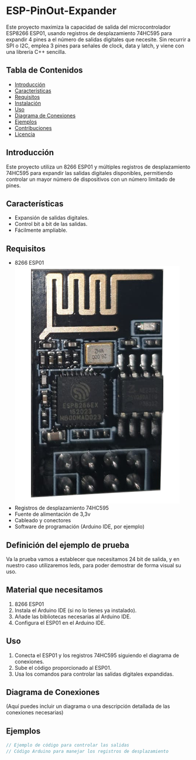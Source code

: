 # ESP-PinOut-Expander

Este proyecto maximiza la capacidad de salida del microcontrolador ESP8266 ESP01, usando registros de desplazamiento 74HC595 para expandir 4 pines a el número de salidas digitales que necesite. Sin recurrir a SPI o I2C, emplea 3 pines para señales de clock, data y latch, y viene con una librería C++ sencilla.

## Tabla de Contenidos
- [Introducción](#introducción)
- [Características](#características)
- [Requisitos](#requisitos)
- [Instalación](#instalación)
- [Uso](#uso)
- [Diagrama de Conexiones](#diagrama-de-conexiones)
- [Ejemplos](#ejemplos)
- [Contribuciones](#contribuciones)
- [Licencia](#licencia)

## Introducción
Este proyecto utiliza un 8266 ESP01 y múltiples registros de desplazamiento 74HC595 para expandir las salidas digitales disponibles, permitiendo controlar un mayor número de dispositivos con un número limitado de pines.

## Características
- Expansión de salidas digitales.
- Control bit a bit de las salidas.
- Fácilmente ampliable.

## Requisitos
- 8266 ESP01 ![Descripción de la imagen](imagenes/8266esp01-foto.png)
- Registros de desplazamiento 74HC595
- Fuente de alimentación de 3,3v
- Cableado y conectores
- Software de programación (Arduino IDE, por ejemplo)

## Definición del ejemplo de prueba
Va la prueba vamos a establecer que necesitamos 24 bit de salida, y en nuestro caso utilizaremos leds, para poder demostrar de forma visual su uso.

## Material que necesitamos
1. 8266 ESP01
2. Instala el Arduino IDE (si no lo tienes ya instalado).
3. Añade las bibliotecas necesarias al Arduino IDE.
4. Configura el ESP01 en el Arduino IDE.

## Uso
1. Conecta el ESP01 y los registros 74HC595 siguiendo el diagrama de conexiones.
2. Sube el código proporcionado al ESP01.
3. Usa los comandos para controlar las salidas digitales expandidas.

## Diagrama de Conexiones
(Aquí puedes incluir un diagrama o una descripción detallada de las conexiones necesarias)

## Ejemplos
```cpp
// Ejemplo de código para controlar las salidas
// Código Arduino para manejar los registros de desplazamiento

